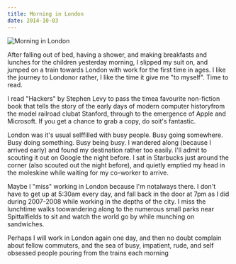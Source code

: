 ```yaml
---
title: Morning in London
date: 2014-10-03
---
```


![Morning in London](https://source.unsplash.com/X6cChncECA8/1600x900)

After falling out of bed, having a shower, and making breakfasts and lunches for the children yesterday morning, I slipped my suit on, and jumped on a train towards London with work for the first time in ages. I like the journey to Londonor rather, I like the time it give me "to myself". Time to read.

I read "Hackers" by Stephen Levy to pass the timea favourite non-fiction book that tells the story of the early days of modern computer historyfrom the model railroad clubat Stanford, through to the emergence of Apple and Microsoft. If you get a chance to grab a copy, do soit's fantastic.

London was it's usual selffilled with busy people. Busy going somewhere. Busy doing something. Busy being busy. I wandered along (because I arrived early) and found my destination rather too easily. I'll admit to scouting it out on Google the night before. I sat in Starbucks just around the corner (also scouted out the night before), and quietly emptied my head in the moleskine while waiting for my co-worker to arrive.

Maybe I "miss" working in London because I'm notalways there. I don't have to get up at 5:30am every day, and fall back in the door at 7pm as I did during 2007-2008 while working in the depths of the city. I miss the lunchtime walks toowandering along to the numerous small parks near Spittalfields to sit and watch the world go by while munching on sandwiches.

Perhaps I will work in London again one day, and then no doubt complain about fellow commuters, and the sea of busy, impatient, rude, and self obsessed people pouring from the trains each morning